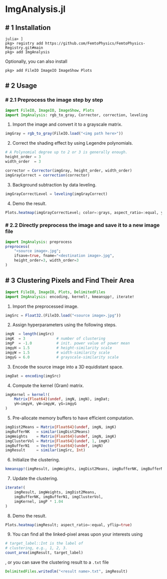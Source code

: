 # ImgAnalysis.jl

## # 1 Installation

```
julia> ]
pkg> registry add https://github.com/FemtoPhysics/FemtoPhysics-Registry.git#main
pkg> add ImgAnalysis
```

Optionally, you can also install

```
pkg> add FileIO ImageIO ImageShow Plots
```

## # 2 Usage

### # 2.1 Preprocess the image step by step

```julia
import FileIO, ImageIO, ImageShow, Plots
import ImgAnalysis: rgb_to_gray, Corrector, correction, leveling
```

1. Import the image and convert it to a grayscale matrix.
```julia
imgGray = rgb_to_gray(FileIO.load("<img path here>"))
```

2. Correct the shading effect by using Legendre polynomials.
```julia
# A Polynomial degree up to 2 or 3 is generally enough.
height_order = 3
width_order  = 3

corrector = Corrector(imgGray, height_order, width_order)
imgGrayCorrect = correction(corrector)
```

3. Background subtraction by data leveling.
```julia
imgGrayCorrectLevel = leveling(imgGrayCorrect)
```

4. Demo the result.
```julia
Plots.heatmap(imgGrayCorrectLevel; color=:grays, aspect_ratio=:equal, yflip=true)
```

### # 2.2 Directly preprocess the image and save it to a new image file

```julia
import ImgAnalysis: preprocess
preprocess(
    "<source image>.jpg";
    ifsave=true, fname="<destination image>.jpg",
    height_order=3, width_order=3
)
```

## # 3 Clustering Pixels and Find Their Area

```julia
import FileIO, ImageIO, Plots, DelimitedFiles
import ImgAnalysis: encoding, kernel!, kmeanspp!, iterate!
```

1. Import the preprocessed image.
```julia
imgSrc = Float32.(FileIO.load("<source image>.jpg"))
```

2. Assign hyperparameters using the following steps.
```julia
imgN  = length(imgSrc)
imgK  = 3              # number of clustering
imgP  = -1.0           # init. power value of power mean
imgγH = 1.5            # height-similarity scale
imgγW = 1.5            # width-similarity scale
imgγG = 6.0            # grayscale-similarity scale
```

3. Encode the source image into a 3D equidistant space.
```julia
imgDat = encoding(imgSrc)
```

4. Compute the kernel (Gram) matrix.
```julia
imgKernel = kernel!(
    Matrix{Float64}(undef, imgN, imgN), imgDat;
    γH=imgγH, γW=imgγW, γG=imgγG
)
```

5. Pre-allocate memory buffers to have efficient computation.
```julia
imgDist2Means = Matrix{Float64}(undef, imgN, imgK)
imgBufferNK   = similar(imgDist2Means)
imgWeights    = Matrix{Float64}(undef, imgN, imgK)
imgClusterVol = Matrix{Float64}(undef, 1, imgK)
imgBufferN1   = Vector{Float64}(undef, imgN)
imgResult     = similar(imgSrc, Int)
```

6. Initialize the clustering.
```julia
kmeanspp!(imgResult, imgWeights, imgDist2Means, imgBufferNK, imgBufferN1, imgKernel, imgP)
```

7. Update the clustering.
```julia
iterate!(
    imgResult, imgWeights, imgDist2Means,
    imgBufferNK, imgBufferN1, imgClusterVol,
    imgKernel, imgP * 1.04
)
```

8. Demo the result.
```julia
Plots.heatmap(imgResult; aspect_ratio=:equal, yflip=true)
```

9. You can find all the linked-pixel areas upon your interests using
```julia
# target_label::Int is the label of
# clustering, e.g., 1, 2, 3.
count_area(imgResult, target_label)
```

, or you can save the clustering result to a `.txt` file
```julia
DelimitedFiles.writedlm("<result name>.txt", imgResult)
```
